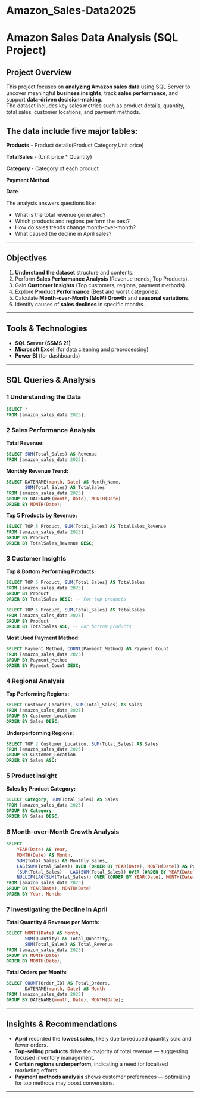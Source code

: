 # Amazon_Sales-Data2025
# Amazon Sales Data Analysis (SQL Project)

## Project Overview
This project focuses on **analyzing Amazon sales data** using SQL Server to uncover meaningful **business insights**, track **sales performance**, and support **data-driven decision-making**.  
The dataset includes key sales metrics such as product details, quantity, total sales, customer locations, and payment methods.  

## The data include five major tables:
**Products** - Product details(Product Category,Unit price)

**TotalSales** - (Unit price * Quantity)

**Category** - Category of each product

**Payment Method**

**Date**

The analysis answers questions like:
- What is the total revenue generated?
- Which products and regions perform the best?
- How do sales trends change month-over-month?
- What caused the decline in April sales?

---

## Objectives
1. **Understand the dataset** structure and contents.  
2. Perform **Sales Performance Analysis** (Revenue trends, Top Products).  
3. Gain **Customer Insights** (Top customers, regions, payment methods).  
4. Explore **Product Performance** (Best and worst categories).  
5. Calculate **Month-over-Month (MoM) Growth** and **seasonal variations**.  
6. Identify causes of **sales declines** in specific months.  

---

##  Tools & Technologies
- **SQL Server (SSMS 21)**  
- **Microsoft Excel** (for data cleaning and preprocessing)  
- **Power BI** (for dashboards)  

---

## SQL Queries & Analysis

### 1️ Understanding the Data
```sql
SELECT * 
FROM [amazon_sales_data 2025];
```

### 2️ Sales Performance Analysis
**Total Revenue:**
```sql
SELECT SUM(Total_Sales) AS Revenue
FROM [amazon_sales_data 2025];
```

**Monthly Revenue Trend:**
```sql
SELECT DATENAME(month, Date) AS Month_Name, 
       SUM(Total_Sales) AS TotalSales
FROM [amazon_sales_data 2025]
GROUP BY DATENAME(month, Date), MONTH(Date)
ORDER BY MONTH(Date);
```

**Top 5 Products by Revenue:**
```sql
SELECT TOP 5 Product, SUM(Total_Sales) AS TotalSales_Revenue
FROM [amazon_sales_data 2025]
GROUP BY Product
ORDER BY TotalSales_Revenue DESC;
```

### 3️ Customer Insights
**Top & Bottom Performing Products:**
```sql
SELECT TOP 5 Product, SUM(Total_Sales) AS TotalSales
FROM [amazon_sales_data 2025]
GROUP BY Product
ORDER BY TotalSales DESC; -- For top products

SELECT TOP 5 Product, SUM(Total_Sales) AS TotalSales
FROM [amazon_sales_data 2025]
GROUP BY Product
ORDER BY TotalSales ASC; -- For bottom products
```

**Most Used Payment Method:**
```sql
SELECT Payment_Method, COUNT(Payment_Method) AS Payment_Count
FROM [amazon_sales_data 2025]
GROUP BY Payment_Method
ORDER BY Payment_Count DESC;
```

### 4️ Regional Analysis
**Top Performing Regions:**
```sql
SELECT Customer_Location, SUM(Total_Sales) AS Sales
FROM [amazon_sales_data 2025]
GROUP BY Customer_Location
ORDER BY Sales DESC;
```

**Underperforming Regions:**
```sql
SELECT TOP 2 Customer_Location, SUM(Total_Sales) AS Sales
FROM [amazon_sales_data 2025]
GROUP BY Customer_Location
ORDER BY Sales ASC;
```

### 5️ Product Insight
**Sales by Product Category:**
```sql
SELECT Category, SUM(Total_Sales) AS Sales
FROM [amazon_sales_data 2025]
GROUP BY Category
ORDER BY Sales DESC;
```

### 6️ Month-over-Month Growth Analysis
```sql
SELECT
    YEAR(Date) AS Year,
    MONTH(Date) AS Month,
    SUM(Total_Sales) AS Monthly_Sales,
    LAG(SUM(Total_Sales)) OVER (ORDER BY YEAR(Date), MONTH(Date)) AS Prev_Month_Sales,
    (SUM(Total_Sales) - LAG(SUM(Total_Sales)) OVER (ORDER BY YEAR(Date), MONTH(Date))) * 100.0 /
    NULLIF(LAG(SUM(Total_Sales)) OVER (ORDER BY YEAR(Date), MONTH(Date)), 0) AS Growth_Rate_Percent
FROM [amazon_sales_data 2025]
GROUP BY YEAR(Date), MONTH(Date)
ORDER BY Year, Month;
```

### 7️ Investigating the Decline in April
**Total Quantity & Revenue per Month:**
```sql
SELECT MONTH(Date) AS Month, 
       SUM(Quantity) AS Total_Quantity,  
       SUM(Total_Sales) AS Total_Revenue  
FROM [amazon_sales_data 2025]
GROUP BY MONTH(Date)
ORDER BY MONTH(Date);
```

**Total Orders per Month:**
```sql
SELECT COUNT(Order_ID) AS Total_Orders,
       DATENAME(month, Date) AS Month
FROM [amazon_sales_data 2025]
GROUP BY DATENAME(month, Date), MONTH(Date);
```

---

## Insights & Recommendations
- **April** recorded the **lowest sales**, likely due to reduced quantity sold and fewer orders.  
- **Top-selling products** drive the majority of total revenue — suggesting focused inventory management.  
- **Certain regions underperform**, indicating a need for localized marketing efforts.  
- **Payment methods analysis** shows customer preferences — optimizing for top methods may boost conversions.  

---



